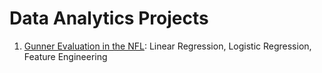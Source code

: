 # Data Analytics Projects

1. [Gunner Evaluation in the NFL](https://github.com/huntermhopkins/data-analysis-projects/tree/main/Gunner%20Evaluation): Linear Regression, Logistic Regression, Feature Engineering
